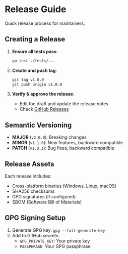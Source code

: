 # Release Guide

Quick release process for maintainers.

## Creating a Release

1. **Ensure all tests pass**:
   ```bash
   go test ./tests/...
   ```

2. **Create and push tag**:
   ```bash
   git tag v1.0.0
   git push origin v1.0.0
   ```

3. **Verify & approve the release**:
   - Edit the draft and update the release notes
   - Check [GitHub Releases](https://github.com/yourusername/lab-update-esxi-cert/releases)

## Semantic Versioning

- **MAJOR** (`v2.0.0`): Breaking changes
- **MINOR** (`v1.1.0`): New features, backward compatible
- **PATCH** (`v1.0.1`): Bug fixes, backward compatible

## Release Assets

Each release includes:
- Cross-platform binaries (Windows, Linux, macOS)
- SHA256 checksums
- GPG signatures (if configured)
- SBOM (Software Bill of Materials)

## GPG Signing Setup

1. Generate GPG key: `gpg --full-generate-key`
2. Add to GitHub secrets:
   - `GPG_PRIVATE_KEY`: Your private key
   - `PASSPHRASE`: Your GPG passphrase